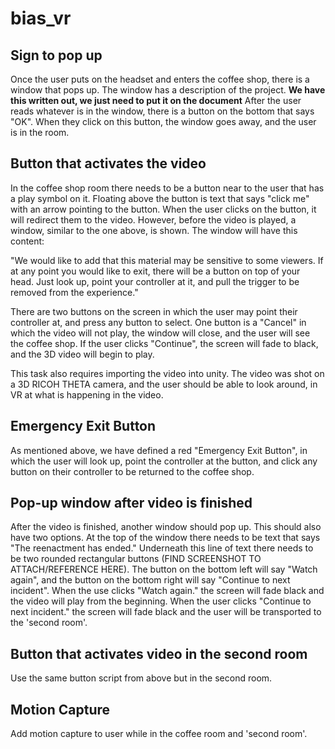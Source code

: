 # bias_vr


## Sign to pop up 

Once the user puts on the headset and enters the coffee shop, there is a window that pops up. The window has a description of the project. **We have this written out, we just need to put it on the document** After the user reads whatever is in the window, there is a button on the bottom that says "OK". When they click on this button, the window goes away, and the user is in the room. 

## Button that activates the video

In the coffee shop room there needs to be a button near to the user that has a play symbol on it. Floating above the button is text that says "click me" with an arrow pointing to the button. When the user clicks on the button, it will redirect them to the video. However, before the video is played, a window, similar to the one above, is shown. The window will have this content: 

"We would like to add that this material may be sensitive to some viewers. If at any point you would like to exit, there will be a button on top of your head. Just look up, point your controller at it, and pull the trigger to be removed from the experience."

There are two buttons on the screen in which the user may point their controller at, and press any button to select. One button is a "Cancel" in which the video will not play, the window will close, and the user will see the coffee shop. If the user clicks "Continue", the screen will fade to black, and the 3D video will begin to play. 

This task also requires importing the video into unity. The video was shot on a 3D RICOH THETA camera, and the user should be able to look around, in VR at what is happening in the video. 

## Emergency Exit Button

As mentioned above, we have defined a red "Emergency Exit Button", in which the user will look up, point the controller at the button, and click any button on their controller to be returned to the coffee shop.

## Pop-up window after video is finished 

After the video is finished, another window should pop up. This should also have two options. At the top of the window there needs to be text that says "The reenactment has ended." Underneath this line of text there needs to be two rounded rectangular buttons (FIND SCREENSHOT TO ATTACH/REFERENCE HERE). The button on the bottom left will say "Watch again", and the button on the bottom right will say "Continue to next incident". When the use clicks "Watch again." the screen will fade black and the video will play from the beginning. When the user clicks "Continue to next incident." the screen will fade black and the user will be transported to the 'second room'.

## Button that activates video in the second room

Use the same button script from above but in the second room.

## Motion Capture

Add motion capture to user while in the coffee room and 'second room'.
